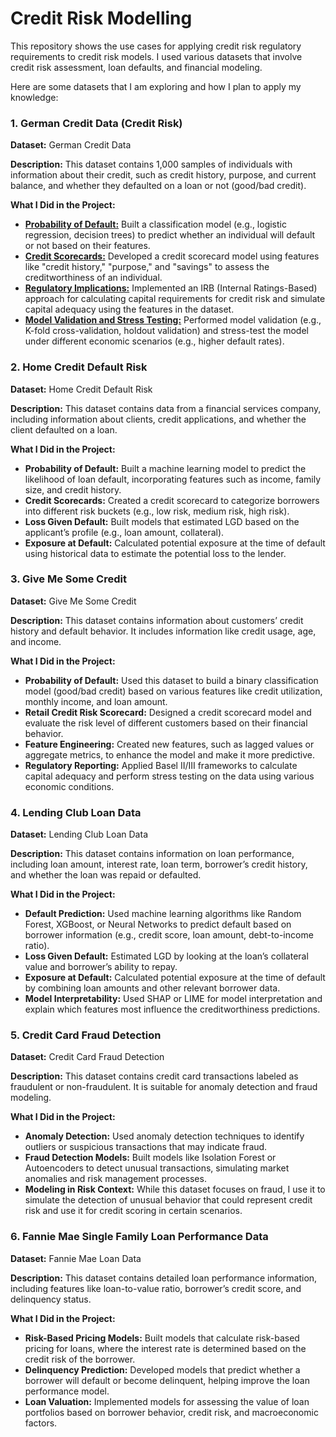 # Credit Risk Modelling

This repository shows the use cases for applying credit risk regulatory requirements to credit risk models. I used various datasets that involve credit risk assessment, loan defaults, and financial modeling. 

Here are some datasets that I am exploring and how I plan to apply my knowledge:

### 1. German Credit Data (Credit Risk)

**Dataset:** German Credit Data

**Description:** This dataset contains 1,000 samples of individuals with information about their credit, such as credit history, purpose, and current balance, and whether they defaulted on a loan or not (good/bad credit).

**What I Did in the Project:**

- **[Probability of Default:](https://github.com/MiltonGreat/Probability-of-Default.git)** Built a classification model (e.g., logistic regression, decision trees) to predict whether an individual will default or not based on their features.
- **[Credit Scorecards:](https://github.com/MiltonGreat/Credit-Scorecard-Model.git)** Developed a credit scorecard model using features like "credit history," "purpose," and "savings" to assess the creditworthiness of an individual.
- **[Regulatory Implications:](https://github.com/MiltonGreat/Regulatory-Implications.git)** Implemented an IRB (Internal Ratings-Based) approach for calculating capital requirements for credit risk and simulate capital adequacy using the features in the dataset.
- **[Model Validation and Stress Testing:](https://github.com/MiltonGreat/Model-Validation-and-Stress-Testing.git)** Performed model validation (e.g., K-fold cross-validation, holdout validation) and stress-test the model under different economic scenarios (e.g., higher default rates).

### 2. Home Credit Default Risk

**Dataset:** Home Credit Default Risk

**Description:** This dataset contains data from a financial services company, including information about clients, credit applications, and whether the client defaulted on a loan.

**What I Did in the Project:**

- **Probability of Default:** Built a machine learning model to predict the likelihood of loan default, incorporating features such as income, family size, and credit history.
- **Credit Scorecards:** Created a credit scorecard to categorize borrowers into different risk buckets (e.g., low risk, medium risk, high risk).
- **Loss Given Default:** Built models that estimated LGD based on the applicant’s profile (e.g., loan amount, collateral).
- **Exposure at Default:** Calculated potential exposure at the time of default using historical data to estimate the potential loss to the lender.

### 3. Give Me Some Credit

**Dataset:** Give Me Some Credit

**Description:** This dataset contains information about customers’ credit history and default behavior. It includes information like credit usage, age, and income.

**What I Did in the Project:**

- **Probability of Default:** Used this dataset to build a binary classification model (good/bad credit) based on various features like credit utilization, monthly income, and loan amount.
- **Retail Credit Risk Scorecard:** Designed a credit scorecard model and evaluate the risk level of different customers based on their financial behavior.
- **Feature Engineering:** Created new features, such as lagged values or aggregate metrics, to enhance the model and make it more predictive.
- **Regulatory Reporting:** Applied Basel II/III frameworks to calculate capital adequacy and perform stress testing on the data using various economic conditions.

### 4. Lending Club Loan Data

**Dataset:** Lending Club Loan Data

**Description:** This dataset contains information on loan performance, including loan amount, interest rate, loan term, borrower’s credit history, and whether the loan was repaid or defaulted.

**What I Did in the Project:**
- **Default Prediction:** Used machine learning algorithms like Random Forest, XGBoost, or Neural Networks to predict default based on borrower information (e.g., credit score, loan amount, debt-to-income ratio).
- **Loss Given Default:** Estimated LGD by looking at the loan’s collateral value and borrower’s ability to repay.
- **Exposure at Default:** Calculated potential exposure at the time of default by combining loan amounts and other relevant borrower data.
- **Model Interpretability:** Used SHAP or LIME for model interpretation and explain which features most influence the creditworthiness predictions.

### 5. Credit Card Fraud Detection

**Dataset:** Credit Card Fraud Detection

**Description:** This dataset contains credit card transactions labeled as fraudulent or non-fraudulent. It is suitable for anomaly detection and fraud modeling.

**What I Did in the Project:**
- **Anomaly Detection:** Used anomaly detection techniques to identify outliers or suspicious transactions that may indicate fraud.
- **Fraud Detection Models:** Built models like Isolation Forest or Autoencoders to detect unusual transactions, simulating market anomalies and risk management processes.
- **Modeling in Risk Context:** While this dataset focuses on fraud, I use it to simulate the detection of unusual behavior that could represent credit risk and use it for credit scoring in certain scenarios.

### 6. Fannie Mae Single Family Loan Performance Data

**Dataset:** Fannie Mae Loan Data

**Description:** This dataset contains detailed loan performance information, including features like loan-to-value ratio, borrower’s credit score, and delinquency status.

**What I Did in the Project:**
- **Risk-Based Pricing Models:** Built models that calculate risk-based pricing for loans, where the interest rate is determined based on the credit risk of the borrower.
- **Delinquency Prediction:** Developed models that predict whether a borrower will default or become delinquent, helping improve the loan performance model.
- **Loan Valuation:** Implemented models for assessing the value of loan portfolios based on borrower behavior, credit risk, and macroeconomic factors.
